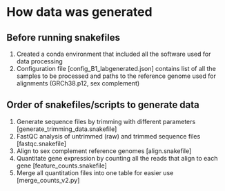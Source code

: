 # How data was generated

## Before running snakefiles
1) Created a conda environment that included all the software used for data processing
2) Configuration file [config_B1_labgenerated.json] contains list of all the samples to be processed and paths to the reference genome used for alignments (GRCh38.p12, sex complement)

## Order of snakefiles/scripts to generate data
1) Generate sequence files by trimming with different parameters [generate_trimming_data.snakefile]
2) FastQC analysis of untrimmed (raw) and trimmed sequence files [fastqc.snakefile]
3) Align to sex complement reference genomes [align.snakefile]
4) Quantitate gene expression by counting all the reads that align to each gene [feature_counts.snakefile]
5) Merge all quantitation files into one table for easier use [merge_counts_v2.py]

